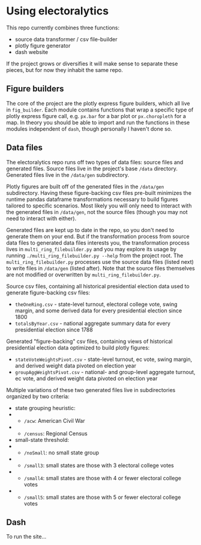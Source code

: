 # Using electoralytics

This repo currently combines three functions:
* source data transformer / csv file-builder
* plotly figure generator
* dash website

If the project grows or diversifies it will make sense to separate these pieces, but for now they inhabit the same repo.

## Figure builders

The core of the project are the plotly express figure builders, which all live in `fig_builder`. Each module contains functions that wrap a specific type of plotly express figure call, e.g. `px.bar` for a bar plot or `px.choropleth` for a map. In theory you should be able to import and run the functions in these modules independent of `dash`, though personally I haven't done so. 

## Data files

The electoralytics repo runs off two types of data files: source files and generated files. Source files live in the project's base `/data` directory. Generated files live in the `/data/gen` subdirectory. 

Plotly figures are built off of the generated files in the `/data/gen` subdirectory. Having these figure-backing csv files pre-built minimizes the runtime pandas dataframe transformations necessary to build figures tailored to specific scenarios. Most likely you will only need to interact with the generated files in `/data/gen`, not the source files (though you may not need to interact with either). 

Generated files are kept up to date in the repo, so you don't need to generate them on your end. But if the transformation process from source data files to generated data files interests you, the transformation process lives in `multi_ring_filebuilder.py` and you may explore its usage by running `./multi_ring_filebuilder.py --help` from the project root. The `multi_ring_filebuilder.py` processes use the source data files (listed next) to write files in `/data/gen` (listed after). Note that the source files themselves are not modified or overwritten by `multi_ring_filebuilder.py`.

Source csv files, containing all historical presidential election data used to generate figure-backing csv files: 
* `theOneRing.csv` - state-level turnout, electoral college vote, swing margin, and some derived data for every presidential election since 1800
* `totalsByYear.csv` - national aggregate summary data for every presidential election since 1788

Generated "figure-backing" csv files, containing views of historical presidential election data optimized to build plotly figures: 
* `stateVoteWeightsPivot.csv` - state-level turnout, ec vote, swing margin, and derived weight data pivoted on election year
* `groupAggWeightsPivot.csv` - national- and group-level aggregate turnout, ec vote, and derived weight data pivoted on election year

Multiple variations of these two generated files live in subdirectories organized by two criteria:
* state grouping heuristic:
* * `/acw`: American Civil War
* * `/census`: Regional Census
* small-state threshold:
* * `/noSmall`: no small state group
* * `/small3`: small states are those with 3 electoral college votes
* * `/small4`: small states are those with 4 or fewer electoral college votes
* * `/small5`: small states are those with 5 or fewer electoral college votes

## Dash

To run the site...